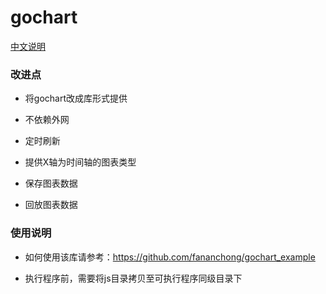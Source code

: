 gochart
=======

[中文说明](http://blog.codeg.cn/2014/12/27/gochart-info/)


### 改进点

 - 将gochart改成库形式提供
 
 - 不依赖外网
 
 - 定时刷新
  
 - 提供X轴为时间轴的图表类型
 
 - 保存图表数据
 
 - 回放图表数据
 
 
### 使用说明

 - 如何使用该库请参考：https://github.com/fananchong/gochart_example
 
 - 执行程序前，需要将js目录拷贝至可执行程序同级目录下
 
